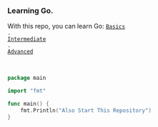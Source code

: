 ### Learning Go.
With this repo, you can learn Go:
<code><a href="https://github.com/pacifiquem/Go/blob/main/src/basics">Basics</a> . <a href="https://github.com/pacifiquem/Go/blob/main/src/intermediate">Intermediate</a> . <a href="https://github.com/pacifiquem/Go/blob/main/src/advanced">Advanced</a></code>
<br><br>

```Go

package main

import "fmt"

func main() {
    fmt.Println("Also Start This Repository")
}

```
